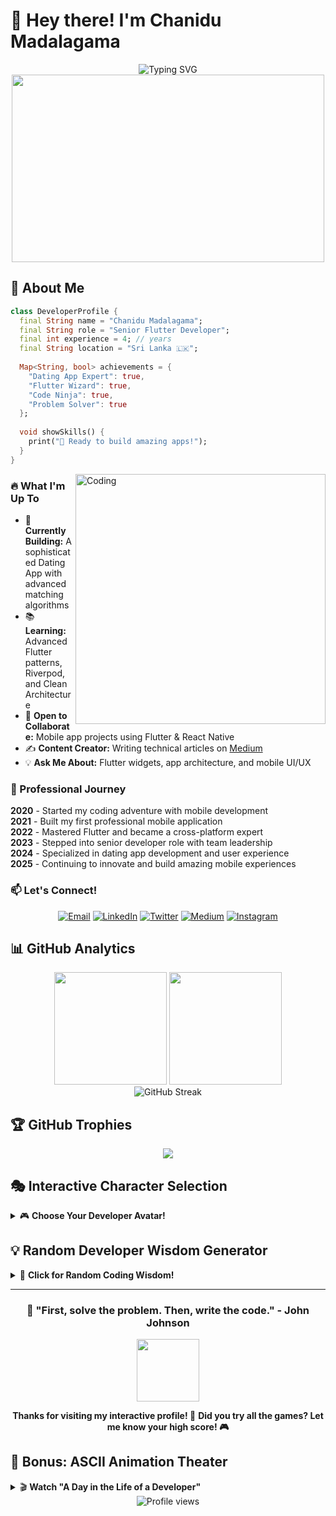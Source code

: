 # 👋 Hey there! I'm Chanidu Madalagama

<div align="center">
  <img src="https://readme-typing-svg.herokuapp.com?font=Fira+Code&size=22&duration=3000&pause=1000&color=2E9EF7&center=true&vCenter=true&width=500&lines=Senior+Flutter+Developer;4%2B+Years+of+Experience;Mobile+App+Enthusiast;Cross-Platform+Expert" alt="Typing SVG" />
</div>

<div align="center">
  <img src="https://user-images.githubusercontent.com/74038190/225813708-98b745f2-7d22-48cf-9150-083f1b00d6c9.gif" width="500" height="300"/>
</div>

## 🚀 About Me

```dart
class DeveloperProfile {
  final String name = "Chanidu Madalagama";
  final String role = "Senior Flutter Developer";
  final int experience = 4; // years
  final String location = "Sri Lanka 🇱🇰";
  
  Map<String, bool> achievements = {
    "Dating App Expert": true,
    "Flutter Wizard": true,
    "Code Ninja": true,
    "Problem Solver": true
  };
  
  void showSkills() {
    print("🎯 Ready to build amazing apps!");
  }
}
```

<img align="right" alt="Coding" width="400" src="https://user-images.githubusercontent.com/74038190/229223263-cf2e4b07-2615-4f87-9c38-e37600f8381a.gif">

### 🔥 What I'm Up To

- 🚀 **Currently Building:** A sophisticated Dating App with advanced matching algorithms
- 📚 **Learning:** Advanced Flutter patterns, Riverpod, and Clean Architecture
- 🤝 **Open to Collaborate:** Mobile app projects using Flutter & React Native
- ✍️ **Content Creator:** Writing technical articles on [Medium](https://medium.com/@chanidumadalagama)
- 💡 **Ask Me About:** Flutter widgets, app architecture, and mobile UI/UX

### 🌟 Professional Journey

**2020** - Started my coding adventure with mobile development  
**2021** - Built my first professional mobile application  
**2022** - Mastered Flutter and became a cross-platform expert  
**2023** - Stepped into senior developer role with team leadership  
**2024** - Specialized in dating app development and user experience  
**2025** - Continuing to innovate and build amazing mobile experiences

### 📫 Let's Connect!

<div align="center">

[![Email](https://img.shields.io/badge/Email-D14836?style=for-the-badge&logo=gmail&logoColor=white)](mailto:chanidumadalagama@gmail.com)
[![LinkedIn](https://img.shields.io/badge/LinkedIn-0077B5?style=for-the-badge&logo=linkedin&logoColor=white)](https://linkedin.com/in/chanidu-madalagama)
[![Twitter](https://img.shields.io/badge/Twitter-1DA1F2?style=for-the-badge&logo=twitter&logoColor=white)](https://twitter.com/chanidum)
[![Medium](https://img.shields.io/badge/Medium-12100E?style=for-the-badge&logo=medium&logoColor=white)](https://medium.com/@chanidumadalagama)
[![Instagram](https://img.shields.io/badge/Instagram-E4405F?style=for-the-badge&logo=instagram&logoColor=white)](https://instagram.com/chanidumadalagama)

</div>

## 📊 GitHub Analytics

<div align="center">
  <img height="180em" src="https://github-readme-stats.vercel.app/api?username=chanidumadalagama&show_icons=true&theme=tokyonight&include_all_commits=true&count_private=true&hide_border=true"/>
  <img height="180em" src="https://github-readme-stats.vercel.app/api/top-langs/?username=chanidumadalagama&layout=compact&langs_count=8&theme=tokyonight&hide_border=true"/>
</div>

<div align="center">
  <img src="https://github-readme-streak-stats.herokuapp.com/?user=chanidumadalagama&theme=tokyonight&hide_border=true" alt="GitHub Streak" />
</div>

## 🏆 GitHub Trophies

<div align="center">
  <img src="https://github-profile-trophy.vercel.app/?username=chanidumadalagama&theme=tokyonight&no-frame=true&no-bg=true&margin-w=4&row=1" />
</div>

## 🎭 Interactive Character Selection

<details>
<summary>🎮 <strong>Choose Your Developer Avatar!</strong></summary>

```
👥 PICK YOUR CODING PERSONA! 👥

1. 🧙‍♂️ The Code Wizard
   "With the power of clean architecture!"
   Special Ability: Transforms spaghetti code into masterpieces
   
2. 🦸‍♂️ Captain Flutter
   "Cross-platform justice for all!"
   Special Ability: Builds apps faster than lightning
   
3. 🥷 Debug Ninja
   "Silent but deadly... to bugs!"
   Special Ability: Finds bugs that hide in plain sight
   
4. 🏴‍☠️ Captain Code-beard
   "Arrr! Sailing the seven APIs!"
   Special Ability: Navigates the most treacherous codebases
   
5. 🚀 Space Developer
   "To infinity and beyond... in mobile apps!"
   Special Ability: Launches apps into the stratosphere

Currently selected: 🧙‍♂️ The Code Wizard
```

</details>

## 💡 Random Developer Wisdom Generator

<details>
<summary>🎲 <strong>Click for Random Coding Wisdom!</strong></summary>

```
🔮 WISDOM OF THE DAY 🔮

"A good developer is like a good chef - they know when to follow 
the recipe and when to improvise. But unlike cooking, you can 
always Ctrl+Z your way out of a disaster! 👨‍🍳💻"

🎯 Pro Tip: Always comment your code as if the person maintaining 
it is a violent psychopath who knows where you live. Stay safe! 😅

━━━━━━━━━━━━━━━━━━━━━━━━━━━━━━━━━━━━━━━━━━━━━━
💭 Developer Joke of the Day:
Q: Why do programmers prefer dark mode?
A: Because light attracts bugs! 🐛💡

Click again for more wisdom! ↻
```

</details>

---

<div align="center">
  
### 🌟 "First, solve the problem. Then, write the code." - John Johnson

<img src="https://user-images.githubusercontent.com/74038190/225813708-98b745f2-7d22-48cf-9150-083f1b00d6c9.gif" width="100"/>

**Thanks for visiting my interactive profile! 🚀**
**Did you try all the games? Let me know your high score! 🎮**

</div>

## 🎪 Bonus: ASCII Animation Theater

<details>
<summary>🎬 <strong>Watch "A Day in the Life of a Developer"</strong></summary>

```
🎭 ASCII ANIMATION: "DEVELOPER'S DAY" 🎭

Frame 1: Morning Coffee ☕
   ╭─╮
   │☕│ <- Essential fuel
   ╰─╯
  (◉_◉) <- Me before coffee
  
Frame 2: Code Mode Activated 💻
   ╭───╮
   │💻 │
   ╰───╯
  (◉‿◉) <- Me after coffee, ready to code!
  
Frame 3: Bug Appears 🐛
   ╭───╮
   │💻🐛│ <- Oh no, a wild bug appeared!
   ╰───╯
  (◉_◉) <- Confusion mode
  
Frame 4: Debugging Intensifies 🔍
   ╭───╮
   │💻🔍│ <- Detective mode activated
   ╰───╯
  (◉■◉) <- Focus mode: MAXIMUM
  
Frame 5: Bug Fixed! 🎉
   ╭───╮
   │💻✅│ <- Victory!
   ╰───╯
  (◉‿◉) <- Happy developer
  
🎬 THE END 🎬
[Applause] 👏👏👏
```

</details>

<!--
**Profile Views Counter**
-->
<div align="center">
  <img src="https://komarev.com/ghpvc/?username=chanidumadalagama&color=blueviolet&style=for-the-badge&label=PROFILE+VIEWS" alt="Profile views" />
</div>
